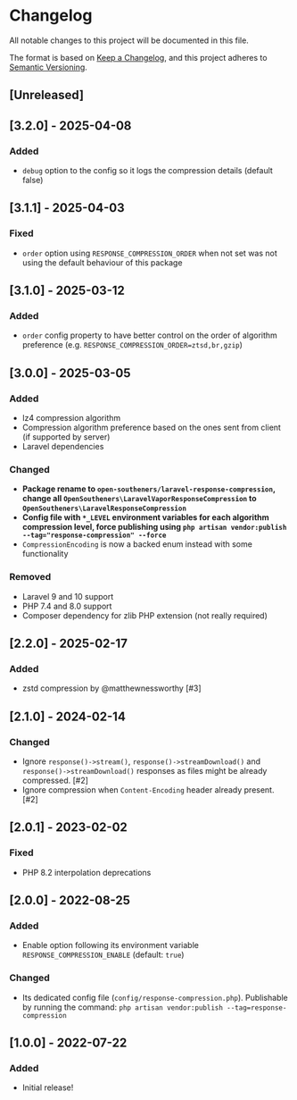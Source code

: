 # Changelog

All notable changes to this project will be documented in this file.

The format is based on [Keep a Changelog](https://keepachangelog.com/en/1.0.0/),
and this project adheres to [Semantic Versioning](https://semver.org/spec/v2.0.0.html).

## [Unreleased]

## [3.2.0] - 2025-04-08

### Added

- `debug` option to the config so it logs the compression details (default false)

## [3.1.1] - 2025-04-03

### Fixed

- `order` option using `RESPONSE_COMPRESSION_ORDER` when not set was not using the default behaviour of this package

## [3.1.0] - 2025-03-12

### Added

- `order` config property to have better control on the order of algorithm preference (e.g. `RESPONSE_COMPRESSION_ORDER=ztsd,br,gzip`)

## [3.0.0] - 2025-03-05

### Added

- lz4 compression algorithm
- Compression algorithm preference based on the ones sent from client (if supported by server)
- Laravel dependencies

### Changed

- **Package rename to `open-southeners/laravel-response-compression`, change all `OpenSoutheners\LaravelVaporResponseCompression` to `OpenSoutheners\LaravelResponseCompression`**
- **Config file with `*_LEVEL` environment variables for each algorithm compression level, force publishing using `php artisan vendor:publish --tag="response-compression" --force`**
- `CompressionEncoding` is now a backed enum instead with some functionality

### Removed

- Laravel 9 and 10 support
- PHP 7.4 and 8.0 support
- Composer dependency for zlib PHP extension (not really required)

## [2.2.0] - 2025-02-17

### Added

- zstd compression by @matthewnessworthy [#3]

## [2.1.0] - 2024-02-14

### Changed

- Ignore `response()->stream()`, `response()->streamDownload()` and `response()->streamDownload()` responses as files might be already compressed. [#2]
- Ignore compression when `Content-Encoding` header already present. [#2]

## [2.0.1] - 2023-02-02

### Fixed

- PHP 8.2 interpolation deprecations

## [2.0.0] - 2022-08-25

### Added

- Enable option following its environment variable `RESPONSE_COMPRESSION_ENABLE` (default: `true`)

### Changed

- Its dedicated config file (`config/response-compression.php`). Publishable by running the command: `php artisan vendor:publish --tag=response-compression`

## [1.0.0] - 2022-07-22

### Added

- Initial release!
